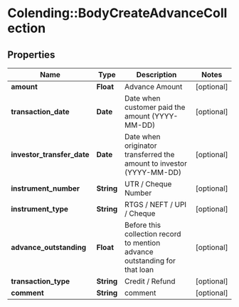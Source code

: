 # Colending::BodyCreateAdvanceCollection

## Properties
Name | Type | Description | Notes
------------ | ------------- | ------------- | -------------
**amount** | **Float** | Advance Amount | [optional] 
**transaction_date** | **Date** | Date when customer paid the amount (YYYY-MM-DD) | [optional] 
**investor_transfer_date** | **Date** | Date when originator transferred the amount to investor (YYYY-MM-DD) | [optional] 
**instrument_number** | **String** | UTR / Cheque Number | [optional] 
**instrument_type** | **String** | RTGS / NEFT / UPI / Cheque | [optional] 
**advance_outstanding** | **Float** | Before this collection record to mention advance outstanding for that loan | [optional] 
**transaction_type** | **String** | Credit / Refund | [optional] 
**comment** | **String** | comment | [optional] 

